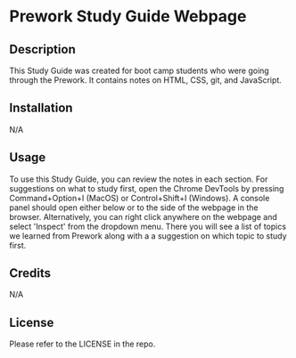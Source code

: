 # Prework Study Guide Webpage

## Description

This Study Guide was created for boot camp students who were going through the Prework. It contains notes on HTML, CSS, git, and JavaScript.

## Installation

N/A

## Usage

To use this Study Guide, you can review the notes in each section. For suggestions on what to study first, open the Chrome DevTools by pressing Command+Option+I (MacOS) or Control+Shift+I (Windows). A console panel should open either below or to the side of the webpage in the browser. Alternatively, you can right click anywhere on the webpage and select 'Inspect' from the dropdown menu. There you will see a list of topics we learned from Prework along with a a suggestion on which topic to study first.

## Credits

N/A

## License

Please refer to the LICENSE in the repo.
